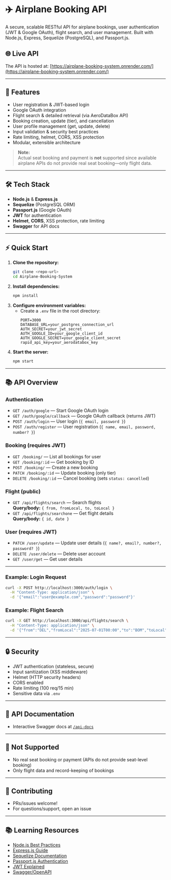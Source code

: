 # ✈️ Airplane Booking API

A secure, scalable RESTful API for airplane bookings, user authentication (JWT & Google OAuth), flight search, and user management. Built with Node.js, Express, Sequelize (PostgreSQL), and Passport.js.

## 🌐 Live API
The API is hosted at: [https://airplane-booking-system.onrender.com/](https://airplane-booking-system.onrender.com/)

---

## 🚀 Features
- User registration & JWT-based login
- Google OAuth integration
- Flight search & detailed retrieval (via AeroDataBox API)
- Booking creation, update (tier), and cancellation
- User profile management (get, update, delete)
- Input validation & security best practices
- Rate limiting, helmet, CORS, XSS protection
- Modular, extensible architecture

> **Note:**  
> Actual seat booking and payment is **not** supported since available airplane APIs do not provide real seat booking—only flight data.

---

## 🛠️ Tech Stack
- **Node.js** & **Express.js**
- **Sequelize** (PostgreSQL ORM)
- **Passport.js** (Google OAuth)
- **JWT** for authentication
- **Helmet**, **CORS**, XSS protection, rate limiting
- **Swagger** for API docs

---

## ⚡ Quick Start
1. **Clone the repository:**
   ```bash
   git clone <repo-url>
   cd Airplane-Booking-System
   ```
2. **Install dependencies:**
   ```bash
   npm install
   ```
3. **Configure environment variables:**
    - Create a `.env` file in the root directory:
      ```env
      PORT=3000
      DATABASE_URL=your_postgres_connection_url
      AUTH_SECRET=your_jwt_secret
      AUTH_GOOGLE_ID=your_google_client_id
      AUTH_GOOGLE_SECRET=your_google_client_secret
      rapid_api_key=your_aerodatabox_key
      ```
4. **Start the server:**
   ```bash
   npm start
   ```

---

## 📚 API Overview

### Authentication
- `GET /auth/google` — Start Google OAuth login
- `GET /auth/google/callback` — Google OAuth callback (returns JWT)
- `POST /auth/login` — User login (`{ email, password }`)
- `POST /auth/register` — User registration (`{ name, email, password, number? }`)

### Booking (**requires JWT**)
- `GET /booking/` — List all bookings for user
- `GET /booking/:id` — Get booking by ID
- `POST /booking/` — Create a new booking
- `PATCH /booking/:id` — Update booking (only tier)
- `DELETE /booking/:id` — Cancel booking (sets `status: cancelled`)

### Flight (public)
- `GET /api/flights/search` — Search flights  
  **Query/body:** `{ from, fromLocal, to, toLocal }`
- `GET /api/flights/searchone` — Get flight details  
  **Query/body:** `{ id, date }`

### User (**requires JWT**)
- `PATCH /user/update` — Update user details (`{ name?, email?, number?, password? }`)
- `DELETE /user/delete` — Delete user account
- `GET /user/get` — Get user details

---

### Example: Login Request
```bash
curl -X POST http://localhost:3000/auth/login \
  -H "Content-Type: application/json" \
  -d '{"email":"user@example.com","password":"password"}'
```

### Example: Flight Search
```bash
curl -X GET http://localhost:3000/api/flights/search \
  -H "Content-Type: application/json" \
  -d '{"from":"DEL","fromLocal":"2025-07-01T00:00","to":"BOM","toLocal":"2025-07-01T23:59"}'
```

---

## 🔒 Security
- JWT authentication (stateless, secure)
- Input sanitization (XSS middleware)
- Helmet (HTTP security headers)
- CORS enabled
- Rate limiting (100 req/15 min)
- Sensitive data via `.env`

---

## 📖 API Documentation
- Interactive Swagger docs at [`/api-docs`](http://localhost:3000/api-docs)

---

## 🚫 Not Supported
- No real seat booking or payment (APIs do not provide seat-level booking)
- Only flight data and record-keeping of bookings

---

## 🤝 Contributing
- PRs/issues welcome!
- For questions/support, open an issue

---

## 📚 Learning Resources
- [Node.js Best Practices](https://github.com/goldbergyoni/nodebestpractices)
- [Express.js Guide](https://expressjs.com/)
- [Sequelize Documentation](https://sequelize.org/)
- [Passport.js Authentication](http://www.passportjs.org/)
- [JWT Explained](https://jwt.io/introduction)
- [Swagger/OpenAPI](https://swagger.io/)
